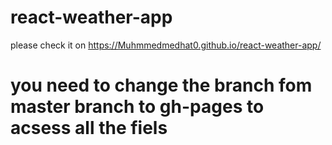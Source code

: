 # react-weather-app
please check it on https://Muhmmedmedhat0.github.io/react-weather-app/
# you need to change the branch fom master branch to gh-pages to acsess all the fiels
